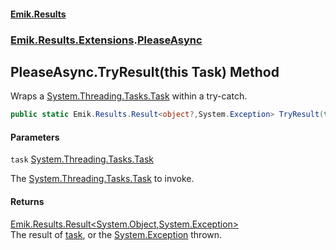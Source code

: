 #### [Emik.Results](index.md 'index')
### [Emik.Results.Extensions](Emik.Results.Extensions.md 'Emik.Results.Extensions').[PleaseAsync](PleaseAsync.md 'Emik.Results.Extensions.PleaseAsync')

## PleaseAsync.TryResult(this Task) Method

Wraps a [System.Threading.Tasks.Task](https://docs.microsoft.com/en-us/dotnet/api/System.Threading.Tasks.Task 'System.Threading.Tasks.Task') within a try-catch.

```csharp
public static Emik.Results.Result<object?,System.Exception> TryResult(this System.Threading.Tasks.Task task);
```
#### Parameters

<a name='Emik.Results.Extensions.PleaseAsync.TryResult(thisSystem.Threading.Tasks.Task).task'></a>

`task` [System.Threading.Tasks.Task](https://docs.microsoft.com/en-us/dotnet/api/System.Threading.Tasks.Task 'System.Threading.Tasks.Task')

The [System.Threading.Tasks.Task](https://docs.microsoft.com/en-us/dotnet/api/System.Threading.Tasks.Task 'System.Threading.Tasks.Task') to invoke.

#### Returns
[Emik.Results.Result&lt;](Result{TOk,TErr}.md 'Emik.Results.Result<TOk,TErr>')[System.Object](https://docs.microsoft.com/en-us/dotnet/api/System.Object 'System.Object')[,](Result{TOk,TErr}.md 'Emik.Results.Result<TOk,TErr>')[System.Exception](https://docs.microsoft.com/en-us/dotnet/api/System.Exception 'System.Exception')[&gt;](Result{TOk,TErr}.md 'Emik.Results.Result<TOk,TErr>')  
The result of [task](PleaseAsync.TryResult(Task).md#Emik.Results.Extensions.PleaseAsync.TryResult(thisSystem.Threading.Tasks.Task).task 'Emik.Results.Extensions.PleaseAsync.TryResult(this System.Threading.Tasks.Task).task'), or the [System.Exception](https://docs.microsoft.com/en-us/dotnet/api/System.Exception 'System.Exception') thrown.
